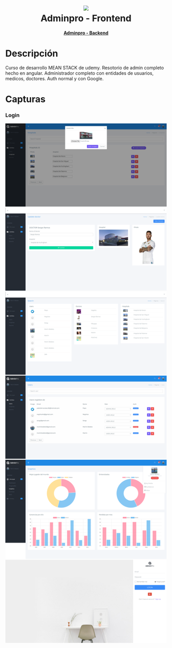 <h1 align="center">
  <br>
  <img src="https://upload.wikimedia.org/wikipedia/commons/c/cf/Angular_full_color_logo.svg" width="200">
  <br>
  Adminpro - Frontend
  <br>
</h1>
<h4 align="center"><a target="_blank" href="https://github.com/martinbobbio/backend-adminpro">Adminpro - Backend</a></h4>


# Descripción

Curso de desarrollo MEAN STACK de udemy. Resotorio de admin completo hecho en angular.
Administrador completo con entidades de usuarios, medicos, doctores. Auth normal y con Google.


# Capturas

### Login

![Image of pagina](src/assets/images/screen-adminpro1.png)
![Image of pagina](src/assets/images/screen-adminpro2.png)
![Image of pagina](src/assets/images/screen-adminpro3.png)
![Image of pagina](src/assets/images/screen-adminpro4.png)
![Image of pagina](src/assets/images/screen-adminpro5.png)
![Image of pagina](src/assets/images/screen-adminpro6.png)

